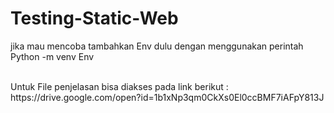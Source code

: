 # Testing-Static-Web


jika mau mencoba tambahkan Env dulu dengan menggunakan perintah <br>
Python -m venv Env

<br>
Untuk File penjelasan bisa diakses pada link berikut : <br>
https://drive.google.com/open?id=1b1xNp3qm0CkXs0El0ccBMF7iAFpY813J
